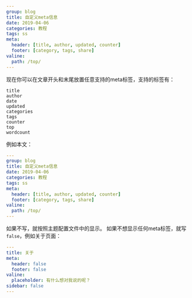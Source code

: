 ```yaml
---
group: blog
title: 自定义meta信息
date: 2019-04-06
categories: 教程
tags: ss
meta:
  header: [title, author, updated, counter]
  footer: [category, tags, share]
valine:
  path: /top/
---
```


现在你可以在文章开头和末尾放置任意支持的meta标签，支持的标签有：
```
title
author
date
updated
categories
tags
counter
top
wordcount
```

例如本文：

```yml
---
group: blog
title: 自定义meta信息
date: 2019-04-06
categories: 教程
tags: ss
meta:
  header: [title, author, updated, counter]
  footer: [category, tags, share]
valine:
  path: /top/
---
```


如果不写，就按照主题配置文件中的显示。
如果不想显示任何meta标签，就写`false`，例如关于页面：

```yml
---
title: 关于
meta:
  header: false
  footer: false
valine:
  placeholder: 有什么想对我说的呢？
sidebar: false
---
```

<!-- more -->
